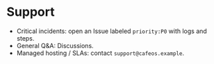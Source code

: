 # Support
- Critical incidents: open an Issue labeled `priority:P0` with logs and steps.
- General Q&A: Discussions.
- Managed hosting / SLAs: contact `support@cafeos.example`.
